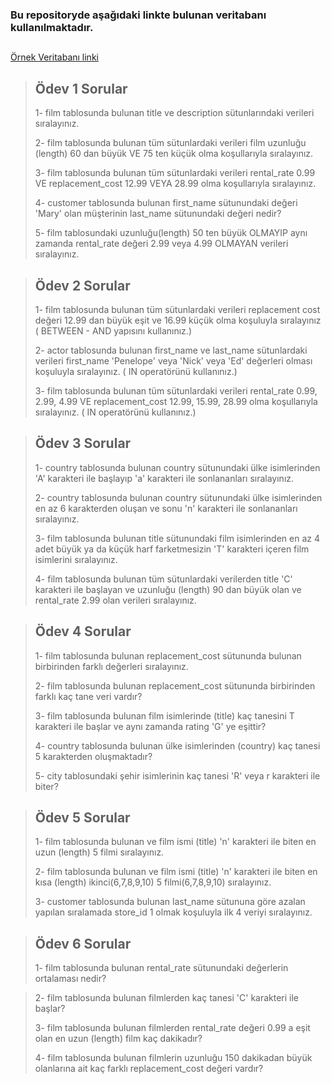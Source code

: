 ### Bu repositoryde aşağıdaki linkte bulunan veritabanı kullanılmaktadır.

 ## 
  [Örnek Veritabanı linki](https://www.postgresqltutorial.com/postgresql-getting-started/postgresql-sample-database/)


> ## Ödev 1 Sorular
> 
> 1- film tablosunda bulunan title ve description sütunlarındaki verileri sıralayınız.
> 
> 2- film tablosunda bulunan tüm sütunlardaki verileri film uzunluğu (length) 60 dan büyük VE 75 ten küçük olma koşullarıyla sıralayınız.
> 
> 3- film tablosunda bulunan tüm sütunlardaki verileri rental_rate 0.99 VE replacement_cost 12.99 VEYA 28.99 olma koşullarıyla sıralayınız.
> 
>4- customer tablosunda bulunan first_name sütunundaki değeri 'Mary' olan müşterinin last_name sütunundaki değeri nedir?
>
>5- film tablosundaki uzunluğu(length) 50 ten büyük OLMAYIP aynı zamanda rental_rate değeri 2.99 veya 4.99 OLMAYAN verileri sıralayınız.

##

 > ## Ödev 2 Sorular
 >1- film tablosunda bulunan tüm sütunlardaki verileri replacement cost değeri 12.99 dan büyük eşit ve 16.99 küçük olma koşuluyla sıralayınız ( BETWEEN - AND yapısını kullanınız.)
>
>2- actor tablosunda bulunan first_name ve last_name sütunlardaki verileri first_name 'Penelope' veya 'Nick' veya 'Ed' değerleri olması koşuluyla sıralayınız. ( IN operatörünü kullanınız.)
>
>3- film tablosunda bulunan tüm sütunlardaki verileri rental_rate 0.99, 2.99, 4.99 VE replacement_cost 12.99, 15.99, 28.99 olma koşullarıyla sıralayınız. ( IN operatörünü kullanınız.)

##

 > ## Ödev 3 Sorular
 >1- country tablosunda bulunan country sütunundaki ülke isimlerinden 'A' karakteri ile başlayıp 'a' karakteri ile sonlananları sıralayınız.
>
>2- country tablosunda bulunan country sütunundaki ülke isimlerinden en az 6 karakterden oluşan ve sonu 'n' karakteri ile sonlananları sıralayınız.
>
>3- film tablosunda bulunan title sütunundaki film isimlerinden en az 4 adet büyük ya da küçük harf farketmesizin 'T' karakteri içeren film isimlerini sıralayınız.
>
>4- film tablosunda bulunan tüm sütunlardaki verilerden title 'C' karakteri ile başlayan ve uzunluğu (length) 90 dan büyük olan ve rental_rate 2.99 olan verileri sıralayınız.

##

> ## Ödev 4 Sorular
> 
> 1- film tablosunda bulunan replacement_cost sütununda bulunan birbirinden farklı değerleri sıralayınız.
> 
> 2- film tablosunda bulunan replacement_cost sütununda birbirinden farklı kaç tane veri vardır?
> 
> 3- film tablosunda bulunan film isimlerinde (title) kaç tanesini T karakteri ile başlar ve aynı zamanda rating 'G' ye eşittir?
> 
>4- country tablosunda bulunan ülke isimlerinden (country) kaç tanesi 5 karakterden oluşmaktadır?
>
>5- city tablosundaki şehir isimlerinin kaç tanesi 'R' veya r karakteri ile biter?

##

> ## Ödev 5 Sorular
> 
> 1- film tablosunda bulunan ve film ismi (title) 'n' karakteri ile biten en uzun (length) 5 filmi sıralayınız.
> 
> 2- film tablosunda bulunan ve film ismi (title) 'n' karakteri ile biten en kısa (length) ikinci(6,7,8,9,10) 5 filmi(6,7,8,9,10) sıralayınız.
> 
> 3- customer tablosunda bulunan last_name sütununa göre azalan yapılan sıralamada store_id 1 olmak koşuluyla ilk 4 veriyi sıralayınız.
>
> ##

 > ## Ödev 6 Sorular
 >1- film tablosunda bulunan rental_rate sütunundaki değerlerin ortalaması nedir?

>
>2- film tablosunda bulunan filmlerden kaç tanesi 'C' karakteri ile başlar?
>
>3- film tablosunda bulunan filmlerden rental_rate değeri 0.99 a eşit olan en uzun (length) film kaç dakikadır?
>
>4- film tablosunda bulunan filmlerin uzunluğu 150 dakikadan büyük olanlarına ait kaç farklı replacement_cost değeri vardır?